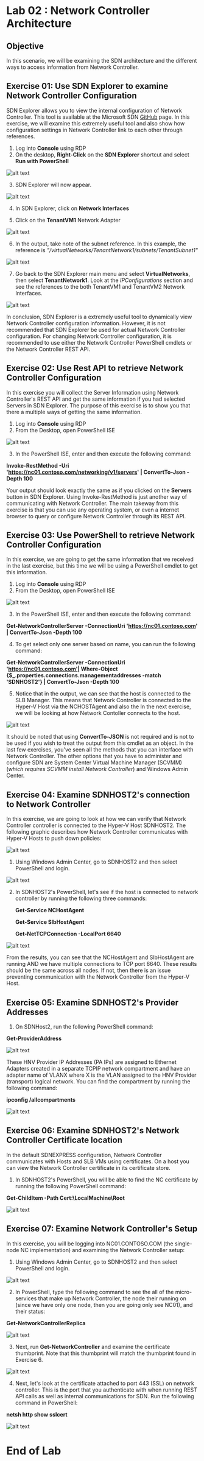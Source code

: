 # Lab 02 : Network Controller Architecture


## Objective

In this scenario, we will be examining the SDN architecture and the different ways to access information from Network Controller.


## Exercise 01: Use SDN Explorer to examine Network Controller Configuration

SDN Explorer allows you to view the internal configuration of Network Controller. This tool is available at the Microsoft SDN [GitHub](https://github.com/microsoft/SDN/tree/master/SDNExpress/Tools/SDNExplorer) page. In this exercise, we will examine this extremely useful tool and also show how configuration settings in Network Controller link to each other through references.

1. Log into **Console** using RDP
2. On the desktop, **Right-Click** on the **SDN Explorer** shortcut and select **Run with PowerShell**

![alt text](res/2-01.png "Run SDN Explorer") 

3. SDN Explorer will now appear.

![alt text](res/2-02.png "This is SDN Explorer") 

4. In SDN Explorer, click on **Network Interfaces**

5. Click on the **TenantVM1** Network Adapter 

![alt text](res/2-03.png "Get Network Interface") 

6. In the output, take note of the subnet reference. In this example, the reference is *"/virtualNetworks/TenantNetwork1/subnets/TenantSubnet1"*

![alt text](res/2-04.png "TenantVM1 Network Interface") 

7. Go back to the SDN Explorer main menu and select **VirtualNetworks**, then select **TenantNetwork1**. Look at the *IPConfigurations* section and see the references to the both TenantVM1 and TenantVM2 Network Interfaces.

![alt text](res/2-05.png "TenantVM1 Network Interface") 

In conclusion, SDN Explorer is a extremely useful tool to dynamically view Network Controller configuration information. However, it is not recommended that SDN Explorer be used for actual Network Controller configuration. For changing Network Controller configuration, it is recommended to use either the Network Controller PowerShell cmdlets or the Network Controller REST API.


## Exercise 02: Use Rest API to retrieve Network Controller Configuration

In this exercise you will collect the Server Information using Network Controller's REST API and get the same information if you had selected Servers in SDN Explorer. The purpose of this exercise is to show you that there a multiple ways of getting the same information.

1. Log into **Console** using RDP
2. From the Desktop, open PowerShell ISE

![alt text](res/2-06.png "PowerShell ISE Icon") 

3. In the PowerShell ISE, enter and then execute the following command:

**Invoke-RestMethod -Uri 'https://nc01.contoso.com/networking/v1/servers' | ConvertTo-Json -Depth 100**

 Your output should look exactly the same as if you clicked on the **Servers** button in SDN Explorer. Using Invoke-RestMethod is just another way of communicating with Network Controller. The main takeway from this exercise is that you can use any operating system, or even a internet browser to query or configure Network Controller through its REST API.

## Exercise 03: Use PowerShell to retrieve Network Controller Configuration

In this exercise, we are going to get the same information that we received in the last exercise, but this time we will be using a PowerShell cmdlet to get this information.

1. Log into **Console** using RDP
2. From the Desktop, open PowerShell ISE

![alt text](res/2-06.png "PowerShell ISE Icon") 

3. In the PowerShell ISE, enter and then execute the following command:

**Get-NetworkControllerServer -ConnectionUri  'https://nc01.contoso.com' | ConvertTo-Json -Depth 100**

4. To get select only one server based on name, you can run the following command:

**Get-NetworkControllerServer -ConnectionUri  'https://nc01.contoso.com'| Where-Object {$_.properties.connections.managementaddresses -match 'SDNHOST2'} | ConvertTo-Json -Depth 100**

5. Notice that in the output, we can see that the host is connected to the SLB Manager. This means that Network Controller is connected to the Hyper-V Host via the NCHOSTAgent and also the In the next exercise, we will be looking at how Network Contoller connects to the host.

![alt text](res/2-07.png "Get-NetworkControllerServer Output") 

It should be noted that using **ConvertTo-JSON** is not required and is not to be used if you wish to treat the output from this cmdlet as an object. In the last few exercises, you've seen all the methods that you can interface with Network Controller. The other options that you have to administer and configure SDN are System Center Virtual Machine Manager (SCVMM) (*which requires SCVMM install Network Controller*) and Windows Admin Center.

## Exercise 04: Examine SDNHOST2's connection to Network Controller

In this exercise, we are going to look at how we can verify that Network Controller controller is connected to the Hyper-V Host SDNHOST2. The following graphic describes how Network Controller communicates with Hyper-V Hosts to push down policies:

![alt text](res/2-12.png "SDN Policy Flow to Hosts") 

1. Using Windows Admin Center, go to SDNHOST2 and then select PowerShell and login.

![alt text](res/2-08.png "SDNHOST2 PowerShell") 

2. In SDNHOST2's PowerShell, let's see if the host is connected to network controller by running the following three commands:

    **Get-Service NCHostAgent**

    **Get-Service SlbHostAgent**

    **Get-NetTCPConnection -LocalPort 6640**

    
![alt text](res/2-09.png "Connection to Network Controller and Service Health") 

From the results, you can see that the NCHostAgent and SlbHostAgent are running AND we have multiple connections to TCP port 6640. These results should be the same across all nodes. If not, then there is an issue preventing communication with the Network Controller from the Hyper-V Host.

## Exercise 05: Examine SDNHOST2's Provider Addresses

1. On SDNHost2, run the following PowerShell command:

**Get-ProviderAddress**

![alt text](res/2-10.png "Get Provider Address") 

These HNV Provider IP Addresses (PA IPs) are assigned to Ethernet Adapters created in a separate TCPIP network compartment and have an adapter name of VLANX where X is the VLAN assigned to the HNV Provider (transport) logical network. You can find the compartment by running the following command:

**ipconfig /allcompartments**

![alt text](res/2-11.png "Compartment 3 for PA") 


## Exercise 06: Examine SDNHOST2's Network Controller Certificate location

In the default SDNEXPRESS configuration, Network Controller communicates with Hosts and SLB VMs using certificates. On a host you can view the Network Controller certificate in its certificate store.

 1. In SDNHOST2's PowerShell, you will be able to find the NC certificate by running the following PowerShell command:

 **Get-ChildItem -Path Cert:\LocalMachine\Root**

![alt text](res/2-13.png "Find the NC Certifcate on Host") 


## Exercise 07: Examine Network Controller's Setup

In this exercise, you will be logging into NC01.CONTOSO.COM (the single-node NC implementation) and examining the Network Controller setup:

1. Using Windows Admin Center, go to SDNHOST2 and then select PowerShell and login.

![alt text](res/2-14.png "NC01 PowerShell") 

2. In PowerShell, type the following command to see the all of the micro-services that make up Network Controller, the node their running on (since we have only one node, then you are going only see NC01), and their status:

**Get-NetworkControllerReplica**

![alt text](res/2-15.png "Get-NetworkControllerReplica") 

3. Next, run **Get-NetworkController** and examine the certificate thumbprint. Note that this thumbprint will match the thumbprint found in Exercise 6. 

![alt text](res/2-16.png "Get-NetworkController") 

4. Next, let's look at the certificate attached to port 443 (SSL) on network controller. This is the port that you authenticate with when running REST API calls as well as internal communications for SDN.  Run the following command in PowerShell:

**netsh http show sslcert**

![alt text](res/2-17.png "Get-NetworkController") 


# End of Lab


